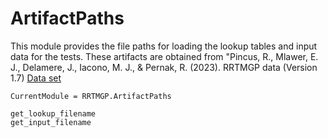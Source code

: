# ArtifactPaths

This module provides the file paths for loading the lookup tables and input data for the tests. These artifacts are obtained from "Pincus, R., Mlawer, E. J., Delamere, J., Iacono, M. J., & Pernak, R. (2023). RRTMGP data (Version 1.7) [Data set](https://github.com/earth-system-radiation/rrtmgp-data)

```@meta
CurrentModule = RRTMGP.ArtifactPaths
```

```@docs
get_lookup_filename
get_input_filename
```
